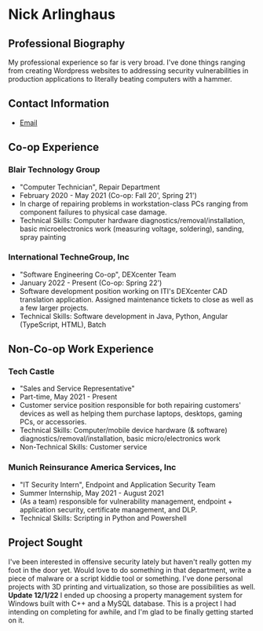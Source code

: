 # Nick Arlinghaus

## Professional Biography
My professional experience so far is very broad. I've done things ranging from creating Wordpress websites to addressing security vulnerabilities in production applications to literally beating computers with a hammer. 

## Contact Information
- [Email](mailto:arlingnf@mail.uc.edu)

## Co-op Experience
### Blair Technology Group 
- "Computer Technician", Repair Department
- February 2020 - May 2021 (Co-op: Fall 20', Spring 21')
- In charge of repairing problems in workstation-class PCs ranging from component failures to physical case damage. 
- Technical Skills: Computer hardware diagnostics/removal/installation, basic microelectronics work (measuring voltage, soldering), sanding, spray painting

### International TechneGroup, Inc
- "Software Engineering Co-op", DEXcenter Team
- January 2022 - Present (Co-op: Spring 22')
- Software development position working on ITI's DEXcenter CAD translation application. Assigned maintenance tickets to close as well as a few larger projects.
- Technical Skills: Software development in Java, Python, Angular (TypeScript, HTML), Batch

## Non-Co-op Work Experience
### Tech Castle 
- "Sales and Service Representative"
- Part-time, May 2021 - Present
- Customer service position responsible for both repairing customers' devices as well as helping them purchase laptops, desktops, gaming PCs, or accessories. 
- Technical Skills: Computer/mobile device hardware (& software) diagnostics/removal/installation, basic micro/electronics work
- Non-Technical Skills: Customer service

### Munich Reinsurance America Services, Inc
- "IT Security Intern", Endpoint and Application Security Team
- Summer Internship, May 2021 - August 2021
- (As a team) responsible for vulnerability management, endpoint + application security, certificate management, and DLP.
- Technical Skills: Scripting in Python and Powershell

## Project Sought
I've been interested in offensive security lately but haven't really gotten my foot in the door yet. Would love to do something in that department, write a piece of malware or a script kiddie tool or something. I've done personal projects with 3D printing and virtualization, so those are possibilities as well. 
**Update 12/1/22** I ended up choosing a property management system for Windows built with C++ and a MySQL database. This is a project I had intending on completing for awhile, and I'm glad to be finally getting started on it.